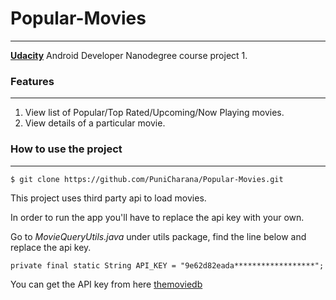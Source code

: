 # Popular-Movies
___
**[Udacity]** Android Developer Nanodegree course project 1.

### Features
___

1. View list of Popular/Top Rated/Upcoming/Now Playing movies.
2. View details of a particular movie.


### How to use the project
___


```
$ git clone https://github.com/PuniCharana/Popular-Movies.git
```

This project uses third party api to load movies.


In order to run the app you'll have to replace the api key with your own.


Go to *MovieQueryUtils.java* under utils package, find the line below and replace the api key.

```
private final static String API_KEY = "9e62d82eada******************";
```

You can get the API key from here [themoviedb]


[themoviedb]: https://www.themoviedb.org
[udacity]: https://udacity.com/
